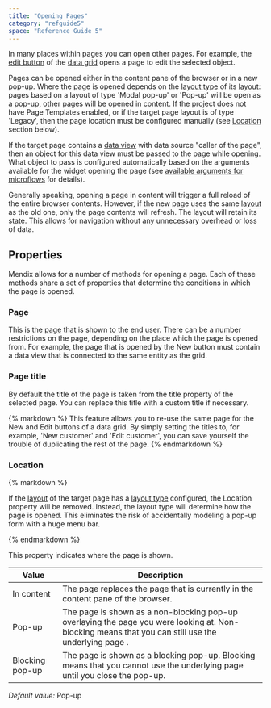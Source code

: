 ```yaml
---
title: "Opening Pages"
category: "refguide5"
space: "Reference Guide 5"
---
```



In many places within pages you can open other pages. For example, the [edit button](Edit+button) of the [data grid](Data+grid) opens a page to edit the selected object.

Pages can be opened either in the content pane of the browser or in a new pop-up. Where the page is opened depends on the [layout type](Layout#layout-type) of its [layout](Layout): pages based on a layout of type 'Modal pop-up' or 'Pop-up' will be open as a pop-up, other pages will be opened in content. If the project does not have Page Templates enabled, or if the target page layout is of type 'Legacy', then the page location must be configured manually (see [Location](Opening+Pages#location) section below).

If the target page contains a [data view](Data+view) with data source "caller of the page", then an object for this data view must be passed to the page while opening. What object to pass is configured automatically based on the arguments available for the widget opening the page (see [available arguments for microflows](Starting+Microflows) for details).

Generally speaking, opening a page in content will trigger a full reload of the entire browser contents. However, if the new page uses the same [layout](Layout) as the old one, only the page contents will refresh. The layout will retain its state. This allows for navigation without any unnecessary overhead or loss of data. 

## Properties

Mendix allows for a number of methods for opening a page. Each of these methods share a set of properties that determine the conditions in which the page is opened.

### Page

This is the [page](Page) that is shown to the end user. There can be a number restrictions on the page, depending on the place which the page is opened from. For example, the page that is opened by the New button must contain a data view that is connected to the same entity as the grid.

### Page title

By default the title of the page is taken from the title property of the selected page. You can replace this title with a custom title if necessary.

<div class="alert alert-success">{% markdown %}
This feature allows you to re-use the same page for the New and Edit buttons of a data grid. By simply setting the titles to, for example, 'New customer' and 'Edit customer', you can save yourself the trouble of duplicating the rest of the page.
{% endmarkdown %}</div>

### Location

<div class="alert alert-info">{% markdown %}

If the [layout](Layout) of the target page has a [layout type](Layout#layout-type) configured, the Location property will be removed. Instead, the layout type will determine how the page is opened. This eliminates the risk of accidentally modeling a pop-up form with a huge menu bar.

{% endmarkdown %}</div>

This property indicates where the page is shown.

<table><thead><tr><th class="confluenceTh">Value</th><th class="confluenceTh">Description</th></tr></thead><tbody><tr><td class="confluenceTd">In content</td><td class="confluenceTd">The page replaces the page that is currently in the content pane of the browser.</td></tr><tr><td class="confluenceTd">Pop-up</td><td class="confluenceTd">The page is shown as a non-blocking pop-up overlaying the page you were looking at. Non-blocking means that you can still use the underlying page .</td></tr><tr><td class="confluenceTd">Blocking pop-up</td><td class="confluenceTd">The page is shown as a blocking pop-up. Blocking means that you cannot use the underlying page until you close the pop-up.</td></tr></tbody></table>

_Default value:_ Pop-up